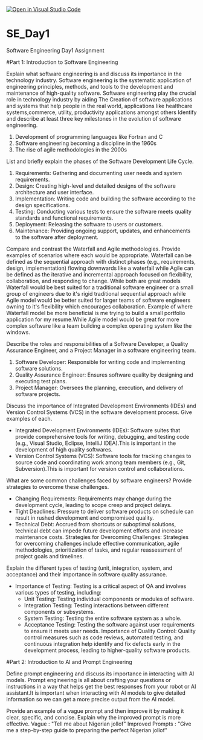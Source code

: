 [![Open in Visual Studio Code](https://classroom.github.com/assets/open-in-vscode-2e0aaae1b6195c2367325f4f02e2d04e9abb55f0b24a779b69b11b9e10269abc.svg)](https://classroom.github.com/online_ide?assignment_repo_id=15638629&assignment_repo_type=AssignmentRepo)
# SE_Day1
Software Engineering Day1 Assignment

#Part 1: Introduction to Software Engineering

Explain what software engineering is and discuss its importance in the technology industry.
Software engineering is the systematic application of engineering principles, methods, and tools to the development and maintenance of high-quality software.
Software engineering play the crucial role in technology industry
by aiding The Creation of software applications and systems that help people in the real world, applications like healthcare systems,commerce, utility, productivity applications amongst others
Identify and describe at least three key milestones in the evolution of software engineering.
1. Development of programming languages like Fortran and C
2. Software engineering becoming a discipline in the 1960s
3. The rise of agile methodologies in the 2000s

List and briefly explain the phases of the Software Development Life Cycle.
  1. Requirements: Gathering and documenting user needs and system requirements.
  2. Design: Creating high-level and detailed designs of the software architecture and user interface.
  3. Implementation: Writing code and building the software according to the design specifications.
  4. Testing: Conducting various tests to ensure the software meets quality standards and functional requirements.
  5. Deployment: Releasing the software to users or customers.
  6. Maintenance: Providing ongoing support, updates, and enhancements to the software after deployment.



Compare and contrast the Waterfall and Agile methodologies. Provide examples of scenarios where each would be appropriate. 
Waterfall can be defined as the sequential approach with distinct phases (e.g., requirements, design, implementation) flowing downwards like a waterfall while Agile can be defined as the iterative and incremental approach focused on flexibility, collaboration, and responding to change.
While both are great models Waterfall would be best suited for a traditional software engineer or a small group of engineers due to it's rigid traditional sequential approach while Agile model would be better suited for larger teams of software engineers owning to it's flexibility which encourages collaboration.
Example of where Waterfall model be more beneficial is me trying to build a small portfolio application for my resume.While Agile model would be great for more complex software like a team building a complex operating system like the windows.


Describe the roles and responsibilities of a Software Developer, a Quality Assurance Engineer, and a Project Manager in a software engineering team.
  1. Software Developer: Responsible for writing code and implementing software solutions.
  2. Quality Assurance Engineer: Ensures software quality by designing and executing test plans.
  3. Project Manager: Oversees the planning, execution, and delivery of software projects.


Discuss the importance of Integrated Development Environments (IDEs) and Version Control Systems (VCS) in the software development process. Give examples of each.
  - Integrated Development Environments (IDEs): Software suites that provide comprehensive tools for writing, debugging, and testing code (e.g., Visual Studio, Eclipse, IntelliJ IDEA).This is important in the development of high quality softwares.
  - Version Control Systems (VCS): Software tools for tracking changes to source code and coordinating work among team members (e.g., Git, Subversion).This is important for version control and collaborations.


What are some common challenges faced by software engineers? Provide strategies to overcome these challenges.
  - Changing Requirements: Requirements may change during the development cycle, leading to scope creep and project delays.
  - Tight Deadlines: Pressure to deliver software products on schedule can result in rushed development and compromised quality.
  - Technical Debt: Accrued from shortcuts or suboptimal solutions, technical debt can impede future development efforts and increase maintenance costs.
Strategies for Overcoming Challenges: Strategies for overcoming challenges include effective communication, agile methodologies, prioritization of tasks, and regular reassessment of project goals and timelines.


Explain the different types of testing (unit, integration, system, and acceptance) and their importance in software quality assurance.
- Importance of Testing: Testing is a critical aspect of QA and involves various types of testing, including:
  - Unit Testing: Testing individual components or modules of software.
  - Integration Testing: Testing interactions between different components or subsystems.
  - System Testing: Testing the entire software system as a whole.
  - Acceptance Testing: Testing the software against user requirements to ensure it meets user needs.
Importance of Quality Control: Quality control measures such as code reviews, automated testing, and continuous integration help identify and fix defects early in the development process, leading to higher-quality software products.


#Part 2: Introduction to AI and Prompt Engineering


Define prompt engineering and discuss its importance in interacting with AI models.
Prompt engineering is all about crafting your questions or instructions in a way that helps get the best responses from your robot or AI assistant.It is important when interacting with AI models to give detailed information so we can get a more precise output from the AI model.



Provide an example of a vague prompt and then improve it by making it clear, specific, and concise. Explain why the improved prompt is more effective.
Vague            : "Tell me about Nigerian jollof"
Improved Prompts : "Give me a step-by-step guide to preparing the perfect Nigerian jollof"
